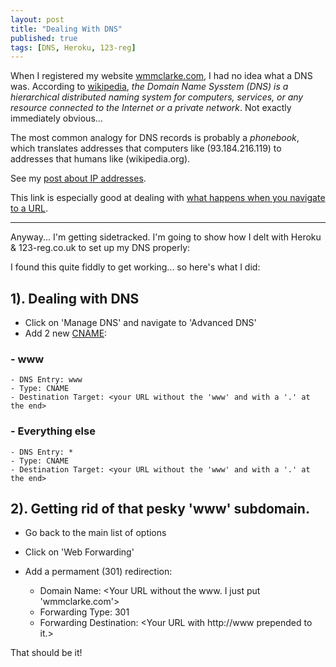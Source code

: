 ```yaml
---
layout: post
title: "Dealing With DNS"
published: true
tags: [DNS, Heroku, 123-reg]
---
```


When I registered my website [wmmclarke.com](http://wmmclarke.com), I had no idea what a DNS was. According to [wikipedia](http://en.wikipedia.org/wiki/Domain_Name_System), _the Domain Name Sysstem (DNS) is a hierarchical distributed naming system for computers, services, or any resource connected to the Internet or a private network_. Not exactly immediately obvious...

The most common analogy for DNS records is probably a _phonebook_, which translates  addresses that computers like (93.184.216.119) to addresses that humans like (wikipedia.org).

See my [post about IP addresses](/2014/10/10/a-quick-introduction-to-ip-addresses/).

This link is especially good at dealing with [what happens when you navigate to a URL](http://igoro.com/archive/what-really-happens-when-you-navigate-to-a-url/).

___

Anyway... I'm getting sidetracked. I'm going to show how I delt with Heroku & 123-reg.co.uk to set up my DNS properly:

I found this quite fiddly to get working... so here's what I did:

## 1). Dealing with DNS

- Click on 'Manage DNS' and navigate to 'Advanced DNS'
- Add 2 new [CNAME](http://en.wikipedia.org/wiki/CNAME_record): 

### - www

    - DNS Entry: www
    - Type: CNAME
    - Destination Target: <your URL without the 'www' and with a '.' at the end>

### - Everything else

    - DNS Entry: *
    - Type: CNAME
    - Destination Target: <your URL without the 'www' and with a '.' at the end>

## 2). Getting rid of that pesky 'www' subdomain.

- Go back to the main list of options
- Click on 'Web Forwarding'
- Add a permament (301) redirection:

    - Domain Name: <Your URL without the www. I just put 'wmmclarke.com'>
    - Forwarding Type: 301
    - Forwarding Destination: <Your URL with http://www prepended to it.>

That should be it!
